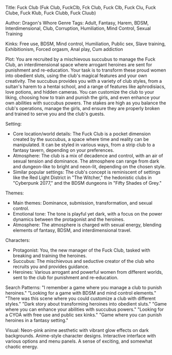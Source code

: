 Title: Fuck Club (Fuk Club, FuckClb, Fck Club, Fuck Clb, Fuck Clu, Fuck Clube, Fuck Klub, Fuck Clubb, Fuck Cluub)

Author: Dragon's Whore
Genre Tags: Adult, Fantasy, Harem, BDSM, Interdimensional, Club, Corruption, Humiliation, Mind Control, Sexual Training

Kinks: Free use, BDSM, Mind control, Humiliation, Public sex, Slave training, Exhibitionism, Forced orgasm, Anal play, Cum addiction

Plot: You are recruited by a mischievous succubus to manage the Fuck Club, an interdimensional space where arrogant heroines are sent for punishment and re-education. Your task is to transform these proud women into obedient sluts, using the club's magical features and your own creativity. The succubus provides you with a variety of club styles, from a sultan's harem to a hentai school, and a range of features like aphrodisiacs, love potions, and hidden cameras. You can customize the club to your liking, choosing how to train and punish the girls, and even enhance your own abilities with succubus powers. The stakes are high as you balance the club's operations, manage the girls, and ensure they are properly broken and trained to serve you and the club's guests.

Setting:
- Core location/world details: The Fuck Club is a pocket dimension created by the succubus, a space where time and reality can be manipulated. It can be styled in various ways, from a strip club to a fantasy tavern, depending on your preferences.
- Atmosphere: The club is a mix of decadence and control, with an air of sexual tension and dominance. The atmosphere can range from dark and dungeon-like to bright and neon-lit, depending on the chosen style.
- Similar popular settings: The club's concept is reminiscent of settings like the Red Light District in "The Witcher," the hedonistic clubs in "Cyberpunk 2077," and the BDSM dungeons in "Fifty Shades of Grey."

Themes:
- Main themes: Dominance, submission, transformation, and sexual control.
- Emotional tone: The tone is playful yet dark, with a focus on the power dynamics between the protagonist and the heroines.
- Atmosphere: The atmosphere is charged with sexual energy, blending elements of fantasy, BDSM, and interdimensional travel.

Characters:
- Protagonist: You, the new manager of the Fuck Club, tasked with breaking and training the heroines.
- Succubus: The mischievous and seductive creator of the club who recruits you and provides guidance.
- Heroines: Various arrogant and powerful women from different worlds, sent to the club for punishment and re-education.

Search Patterns:
"I remember a game where you manage a club to punish heroines."
"Looking for a game with BDSM and mind control elements."
"There was this scene where you could customize a club with different styles."
"Dark story about transforming heroines into obedient sluts."
"Game where you can enhance your abilities with succubus powers."
"Looking for a CYOA with free use and public sex kinks."
"Game where you can punish heroines in a fantasy setting."

Visual: Neon-pink anime aesthetic with vibrant glow effects on dark backgrounds.  Anime-style character designs.  Interactive interface with various options and menu panels.  A sense of exciting, and somewhat chaotic energy.